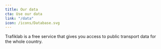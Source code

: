 ```yaml
---
title: Our data
cta: Use our data
link: "/data"
icon: /icons/Database.svg
---
```

Trafiklab is a free service that gives you access to public transport data for the whole country.
